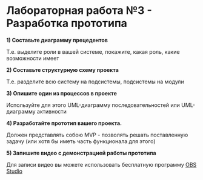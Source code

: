 Лабораторная работа №3 - Разработка прототипа
=============================================

**1) Составьте диаграмму прецедентов** 

Т.е. выделите роли в вашей системе, покажите, какая роль, какие возможности имеет

**2) Составьте структурную схему проекта** 

Т.е. разделите всю систему на подсистемы, подсистемы на модули

**3) Опишите один из процессов в проекте** 

Используйте для этого UML-диаграмму последовательностей или UML-диаграмму активности
  
**4) Разработайте прототип вашего проекта.**

 Должен представлять собою MVP - позволять решать поставленную задачу (или хотя бы иметь часть функционала для этого)

**5) Запишите видео с демонстрацией работы прототипа**

 Для записи видео вы можете использовать бесплатную программу [OBS Studio](https://obsproject.com/ru)
 
